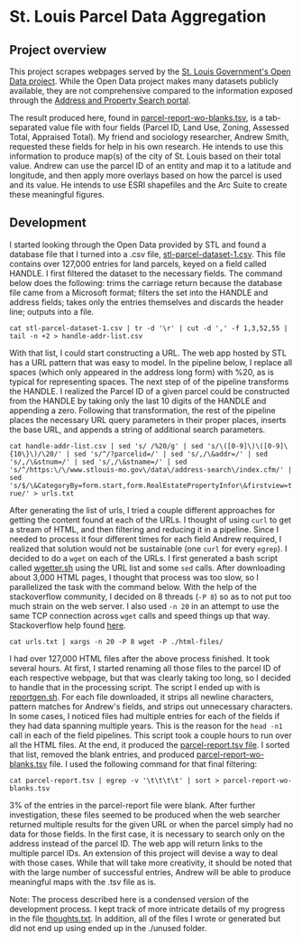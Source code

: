 # St. Louis Parcel Data Aggregation

## Project overview

This project scrapes webpages served by the [St. Louis Government's Open Data project](https://www.stlouis-mo.gov/data/). While the Open Data project makes many datasets publicly available, they are not comprehensive compared to the information exposed through the [Address and Property Search portal](https://www.stlouis-mo.gov/data/address-search/).

The result produced here, found in [parcel-report-wo-blanks.tsv](./parcel-report-wo-blanks.tsv), is a tab-separated value file with four fields (Parcel ID, Land Use, Zoning, Assessed Total, Appraised Total). My friend and sociology researcher, Andrew Smith, requested these fields for help in his own research. He intends to use this information to produce map(s) of the city of St. Louis based on their total value. Andrew can use the parcel ID of an entity and map it to a latitude and longitude, and then apply more overlays based on how the parcel is used and its value. He intends to use ESRI shapefiles and the Arc Suite to create these meaningful figures.

## Development

I started looking through the Open Data provided by STL and found a database file that I turned into a .csv file, [stl-parcel-dataset-1.csv](./stl-parcel-dataset-1.csv). This file contains over 127,000 entries for land parcels, keyed on a field called HANDLE. I first filtered the dataset to the necessary fields. The command below does the following: trims the carriage return because the database file came from a Microsoft format; filters the set into the HANDLE and address fields; takes only the entries themselves and discards the header line; outputs into a file.

`cat stl-parcel-dataset-1.csv | tr -d '\r' | cut -d ',' -f 1,3,52,55 | tail -n +2 > handle-addr-list.csv`

With that list, I could start constructing a URL. The web app hosted by STL has a URL pattern that was easy to model. In the pipeline below, I replace all spaces (which only appeared in the address long form) with %20, as is typical for representing spaces. The next step of of the pipeline transforms the HANDLE. I realized the Parcel ID of a given parcel could be constructed from the HANDLE by taking only the last 10 digits of the HANDLE and appending a zero. Following that transformation, the rest of the pipeline places the necessary URL query parameters in their proper places, inserts the base URL, and appends a string of additional search parameters.

`cat handle-addr-list.csv | sed 's/ /%20/g' | sed 's/\([0-9]\)\([0-9]\{10\}\)/\20/' | sed 's/^/?parcelid=/' | sed 's/,/\&addr=/' | sed 's/,/\&stnum=/' | sed 's/,/\&stname=/' | sed 's/^/https:\/\/www.stlouis-mo.gov\/data\/address-search\/index.cfm/' | sed 's/$/\&CategoryBy=form.start,form.RealEstatePropertyInfor\&firstview=true/' > urls.txt`

After generating the list of urls, I tried a couple different approaches for getting the content found at each of the URLs. I thought of using `curl` to get a stream of HTML, and then filtering and reducing it in a pipeline. Since I needed to process it four different times for each field Andrew required, I realized that solution would not be sustainable (one `curl` for every `egrep`). I decided to do a `wget` on each of the URLs. I first generated a bash script called [wgetter.sh](./unused/wgetter.sh) using the URL list and some `sed` calls. After downloading about 3,000 HTML pages, I thought that process was too slow, so I parallelized the task with the command below. With the help of the stackoverflow community, I decided on 8 threads (`-P 8`) so as to not put too much strain on the web server. I also used `-n 20` in an attempt to use the same TCP connection across `wget` calls and speed things up that way. Stackoverflow help found [here](https://stackoverflow.com/questions/7577615/parallel-wget-in-bash).

`cat urls.txt | xargs -n 20 -P 8 wget -P ./html-files/`

I had over 127,000 HTML files after the above process finished. It took several hours. At first, I started renaming all those files to the parcel ID of each respective webpage, but that was clearly taking too long, so I decided to handle that in the processing script. The script I ended up with is [reportgen.sh](./reportgen.sh). For each file downloaded, it strips all newline characters, pattern matches for Andrew's fields, and strips out unnecessary characters. In some cases, I noticed files had multiple entries for each of the fields if they had data spanning multiple years. This is the reason for the `head -n1` call in each of the field pipelines. This script took a couple hours to run over all the HTML files. At the end, it produced the [parcel-report.tsv file](./parcel-report.tsv). I sorted that list, removed the blank entries, and produced [parcel-report-wo-blanks.tsv](./parcel-report-wo-blanks.tsv) file. I used the following command for that final filtering:

`cat parcel-report.tsv | egrep -v '\t\t\t\t' | sort > parcel-report-wo-blanks.tsv`

3% of the entries in the parcel-report file were blank. After further investigation, these files seemed to be produced when the web searcher returned multiple results for the given URL or when the parcel simply had no data for those fields. In the first case, it is necessary to search only on the address instead of the parcel ID. The web app will return links to the multiple parcel IDs. An extension of this project will devise a way to deal with those cases. While that will take more creativity, it should be noted that with the large number of successful entries, Andrew will be able to produce meaningful maps with the .tsv file as is.

Note: The process described here is a condensed version of the development process. I kept track of more intricate details of my progress in the file [thoughts.txt](./unused/thoughts.txt). In addition, all of the files I wrote or generated but did not end up using ended up in the ./unused folder.



